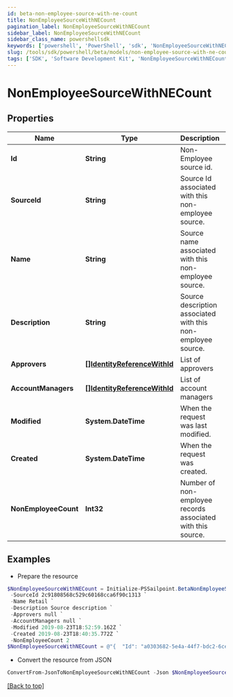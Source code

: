 ```yaml
---
id: beta-non-employee-source-with-ne-count
title: NonEmployeeSourceWithNECount
pagination_label: NonEmployeeSourceWithNECount
sidebar_label: NonEmployeeSourceWithNECount
sidebar_class_name: powershellsdk
keywords: ['powershell', 'PowerShell', 'sdk', 'NonEmployeeSourceWithNECount', 'BetaNonEmployeeSourceWithNECount'] 
slug: /tools/sdk/powershell/beta/models/non-employee-source-with-ne-count
tags: ['SDK', 'Software Development Kit', 'NonEmployeeSourceWithNECount', 'BetaNonEmployeeSourceWithNECount']
---
```



# NonEmployeeSourceWithNECount

## Properties

Name | Type | Description | Notes
------------ | ------------- | ------------- | -------------
**Id** | **String** | Non-Employee source id. | [optional] 
**SourceId** | **String** | Source Id associated with this non-employee source. | [optional] 
**Name** | **String** | Source name associated with this non-employee source. | [optional] 
**Description** | **String** | Source description associated with this non-employee source. | [optional] 
**Approvers** | [**[]IdentityReferenceWithId**](identity-reference-with-id) | List of approvers | [optional] 
**AccountManagers** | [**[]IdentityReferenceWithId**](identity-reference-with-id) | List of account managers | [optional] 
**Modified** | **System.DateTime** | When the request was last modified. | [optional] 
**Created** | **System.DateTime** | When the request was created. | [optional] 
**NonEmployeeCount** | **Int32** | Number of non-employee records associated with this source. | [optional] 

## Examples

- Prepare the resource
```powershell
$NonEmployeeSourceWithNECount = Initialize-PSSailpoint.BetaNonEmployeeSourceWithNECount  -Id a0303682-5e4a-44f7-bdc2-6ce6112549c1 `
 -SourceId 2c91808568c529c60168cca6f90c1313 `
 -Name Retail `
 -Description Source description `
 -Approvers null `
 -AccountManagers null `
 -Modified 2019-08-23T18:52:59.162Z `
 -Created 2019-08-23T18:40:35.772Z `
 -NonEmployeeCount 2
$NonEmployeeSourceWithNECount = @"{  "Id": "a0303682-5e4a-44f7-bdc2-6ce6112549c1", "SourceId": "2c91808568c529c60168cca6f90c1313", "Name": "Retail", "Description": "Source description", "Approvers": null, "AccountManagers": null, "Modified": "2019-08-23T18:52:59.162Z", "Created": "2019-08-23T18:40:35.772Z", "NonEmployeeCount": "2" }"@
```

- Convert the resource from JSON
```powershell
ConvertFrom-JsonToNonEmployeeSourceWithNECount -Json $NonEmployeeSourceWithNECount
```


[[Back to top]](#) 

